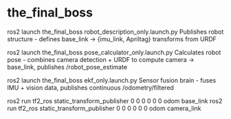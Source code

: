 # the_final_boss


ros2 launch the_final_boss robot_description_only.launch.py
Publishes robot structure - defines base_link → {imu_link, Apriltag} transforms from URDF

ros2 launch the_final_boss pose_calculator_only.launch.py
Calculates robot pose - combines camera detection + URDF to compute camera → base_link, publishes /robot_pose_estimate

ros2 launch the_final_boss ekf_only.launch.py
Sensor fusion brain - fuses IMU + vision data, publishes continuous /odometry/filtered

ros2 run tf2_ros static_transform_publisher 0 0 0 0 0 0 odom base_link
ros2 run tf2_ros static_transform_publisher 0 0 0 0 0 0 odom camera_link
